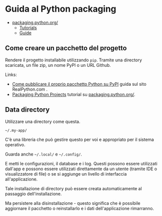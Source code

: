 # Guida al Python packaging 


- [packaging.python.org/](https://packaging.python.org/)
    - [Tutorials](https://packaging.python.org/tutorials/)
    - [Guide](https://packaging.python.org/guides/)


## Come creare un pacchetto del progetto

Rendere il progetto installabile utilizzando `pip`. Tramite una directory scaricata, un file zip, un nome PyPI o un URL Github.

Links:

- [Come pubblicare il proprio pacchetto Python su PyPI](https://realpython.com/courses/how-to-publish-your-own-python-package-pypi/)  guida sul sito RealPython.com .
- [Packaging Python Projects](https://packaging.python.org/tutorials/packaging-projects/) tutorial su [packaging.python.org/](https://packaging.python.org/).



## Data directory

Utilizzare una directory come questa.

```
~/.my-app/
```

C'è una libreria che può gestire questo per voi e appropriato per il sistema operativo.

Guarda anche `~/.local/` e `~/.config/`.

E metti le configurazioni, il database e i log. Questi possono essere utilizzati dall'app e possono essere utilizzati direttamente da un utente (tramite IDE o visualizzatore di file) o se si aggiunge un livello di interfaccia all'applicazione.

Tale installazione di directory può essere creata automaticamente al passaggio dell'installazione.

Ma persistere alla disinstallazione - questo significa che è possibile aggiornare il pacchetto o reinstallarlo e i dati dell'applicazione rimarranno.
